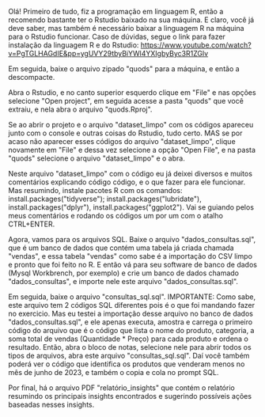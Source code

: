 Olá! Primeiro de tudo, fiz a programação em linguagem R, então a recomendo bastante ter o Rstudio baixado na sua máquina. E claro, você já deve saber, mas também é necessário baixar a linguagem R na máquina para o Rstudio funcionar. Caso de dúvidas, segue o link para fazer instalação da linguagem R e do Rstudio: https://www.youtube.com/watch?v=PgTGLHAGdIE&pp=ygUVY29tbyBiYWl4YXIgbyByc3R1ZGlv

Em seguida, baixe o arquivo zipado "quods" para a máquina, e então a descompacte.

Abra o Rstudio, e no canto superior esquerdo clique em "File" e nas opções selecione "Open project", em seguida acesse a pasta "quods" que você extraiu, e nela abra o arquivo "quods.Rproj".

Se ao abrir o projeto e o arquivo "dataset_limpo" com os códigos apareceu junto com o console e outras coisas do Rstudio, tudo certo. MAS se por acaso não aparecer esses códigos do arquivo "dataset_limpo", clique novamente em "File" e dessa vez selecione a opção "Open File", e na pasta "quods" selecione o arquivo "dataset_limpo" e o abra.

Neste arquivo "dataset_limpo" com o código eu já deixei diversos e muitos comentários explicando código código, e o que fazer para ele funcionar. Mas resumindo, instale pacotes R com os comandos: install.packages("tidyverse"); install.packages("lubridate"), install.packages("dplyr"), install.packages("ggplot2"). Vai se guiando pelos meus comentários e rodando os códigos um por um com o atalho CTRL+ENTER.

Agora, vamos para os arquivos SQL. Baixe o arquivo "dados_consultas.sql", que é um banco de dados que contém uma tabela já criada chamada "vendas", e essa tabela "vendas" como sabe é a importação do CSV limpo e pronto que foi feito no R. E então vá para seu software de banco de dados (Mysql Workbrench, por exemplo) e crie um banco de dados chamado "dados_consultas", e importe nele este arquivo "dados_consultas.sql". 

Em seguida, baixe o arquivo "consultas_sql.sql". IMPORTANTE: Como sabe, este arquivo tem 2 códigos SQL diferentes pois é o que foi mandando fazer no exercicio. Mas eu testei a importação desse arquivo no banco de dados "dados_consultas.sql", e ele apenas executa, amostra e carrega o primeiro código do arquivo que é o código que lista o nome do produto, categoria, a soma total de vendas (Quantidade * Preço) para cada produto e ordena o resultado. Então, abra o bloco de notas, selecione nele para abrir todos os tipos de arquivos, abra este arquivo "consultas_sql.sql". Daí você também poderá ver o código que identifica os produtos que venderam menos no mês de junho de 2023, e também o copia e cola no prompt SQL.

Por final, há o arquivo PDF "relatório_insights" que contém o relatório resumindo os principais insights encontrados e sugerindo possíveis ações baseadas nesses insights.
